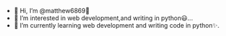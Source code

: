 - 👋 Hi, I’m @matthew6869👋
- 👀 I’m interested in web development,and writing in python😃...
- 🌱 I’m currently learning web development and writing code in python✨.
